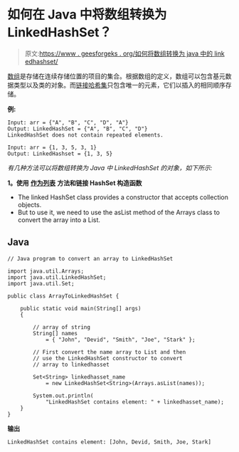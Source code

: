 # 如何在 Java 中将数组转换为 LinkedHashSet？

> 原文:[https://www . geesforgeks . org/如何将数组转换为 java 中的 link edhashset/](https://www.geeksforgeeks.org/how-to-convert-an-array-to-linkedhashset-in-java/)

[数组](https://www.geeksforgeeks.org/introduction-to-arrays/)是存储在连续存储位置的项目的集合。根据数组的定义，数组可以包含基元数据类型以及类的对象。而[链接哈希集](https://www.geeksforgeeks.org/linkedhashset-in-java-with-examples/)只包含唯一的元素，它们以插入的相同顺序存储。

**例:**

```
Input: arr = {"A", "B", "C", "D", "A"}
Output: LinkedHashSet = {"A", "B", "C", "D"}
LinkedHashSet does not contain repeated elements.

Input: arr = {1, 3, 5, 3, 1}
Output: LinkedHashset = {1, 3, 5}
```

*有几种方法可以将数组转换为 Java 中 LinkedHashSet 的对象，如下所示:*

**1。使用** [**作为列表**](https://www.geeksforgeeks.org/arrays-aslist-method-in-java-with-examples/) **方法和链接 HashSet 构造函数**

*   The linked HashSet class provides a constructor that accepts collection objects.
*   But to use it, we need to use the asList method of the Arrays class to convert the array into a List.

## Java

```
// Java program to convert an array to LinkedHashSet

import java.util.Arrays;
import java.util.LinkedHashSet;
import java.util.Set;

public class ArrayToLinkedHashSet {

    public static void main(String[] args)
    {

        // array of string
        String[] names
            = { "John", "Devid", "Smith", "Joe", "Stark" };

        // First convert the name array to List and then
        // use the LinkedHashSet constructor to convert
        // array to linkedhasset

        Set<String> linkedhasset_name
            = new LinkedHashSet<String>(Arrays.asList(names));

        System.out.println(
            "LinkedHashSet contains element: " + linkedhasset_name);
    }
}
```

**输出**

```
LinkedHashSet contains element: [John, Devid, Smith, Joe, Stark]
```